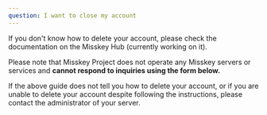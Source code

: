 ```yaml
---
question: I want to close my account
---
```


If you don't know how to delete your account, please check the documentation on the Misskey Hub (currently working on it).

Please note that Misskey Project does not operate any Misskey servers or services and **cannot respond to inquiries using the form below.**

If the above guide does not tell you how to delete your account, or if you are unable to delete your account despite following the instructions, please contact the administrator of your server.
